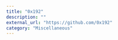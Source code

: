```yaml
---
title: "0x192"
description: ""
external_url: "https://github.com/0x192"
category: "Miscellaneous"
---
```


